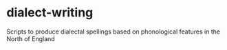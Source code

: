 # dialect-writing
Scripts to produce dialectal spellings based on phonological features in the North of England
